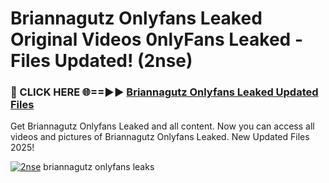 # Briannagutz Onlyfans Leaked Original Videos 0nlyFans Leaked - Files Updated! (2nse)

<h3>🔴 CLICK HERE 🌐==►► <a href="https://tinyurl.com/brd5kh86" rel="nofollow">Briannagutz Onlyfans Leaked Updated Files</a></h3>

Get Briannagutz Onlyfans Leaked and all content. Now you can access all videos and pictures of Briannagutz Onlyfans Leaked. New Updated Files 2025!

[![2nse](https://i.imgur.com/K7sEzmb.gif)](https://tinyurl.com/brd5kh86)
briannagutz onlyfans leaks